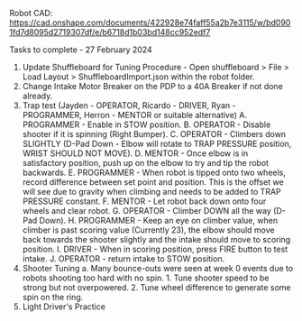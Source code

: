 Robot CAD: https://cad.onshape.com/documents/422928e74faff55a2b7e3115/w/bd0901fd7d8095d2719307df/e/b6718d1b03bd148cc952edf7

Tasks to complete - 27 February 2024
1. Update Shuffleboard for Tuning Procedure - Open shuffleboard > File > Load Layout > ShuffleboardImport.json within the robot folder.
2. Change Intake Motor Breaker on the PDP to a 40A Breaker if not done already.
3. Trap test (Jayden - OPERATOR, Ricardo - DRIVER, Ryan - PROGRAMMER, Herron - MENTOR or suitable alternative)
    A. PROGRAMMER - Enable in STOW position.
    B. OPERATOR - Disable shooter if it is spinning (Right Bumper).
    C. OPERATOR - Climbers down SLIGHTLY (D-Pad Down - Elbow will rotate to TRAP PRESSURE position, WRIST SHOULD NOT MOVE).
    D. MENTOR - Once elbow is in satisfactory position, push up on the elbow to try and tip the robot backwards.
    E. PROGRAMMER - When robot is tipped onto two wheels, record difference between set point and position. This is the offset we will see due to gravity when climbing and needs to be added to TRAP PRESSURE constant.
    F. MENTOR - Let robot back down onto four wheels and clear robot.
    G. OPERATOR - Climber DOWN all the way (D-Pad Down).
    H. PROGRAMMER - Keep an eye on climber value, when climber is past scoring value (Currently 23), the elbow should move back towards the shooter slightly and the intake should move to scoring position.
    I. DRIVER - When in scoring position, press FIRE button to test intake.
    J. OPERATOR - return intake to STOW position.
4. Shooter Tuning
    a. Many bounce-outs were seen at week 0 events due to robots shooting too hard with no spin.
        1. Tune shooter speed to be strong but not overpowered.
        2. Tune wheel difference to generate some spin on the ring.
5. Light Driver's Practice
